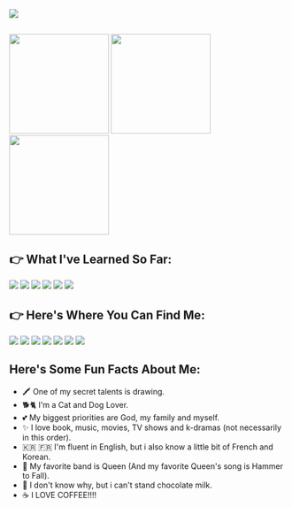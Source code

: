 
<div>
  <img width="full-width" src="https://cdn.discordapp.com/attachments/982051013454360579/1162026549386682500/fc8dddea-13fe-4c45-b499-8465600932dd.png?ex=653a708e&is=6527fb8e&hm=d7a986a157eb051a714cd545c3b6e5a1a2d74edbd7da38bbe9c633609ca7c1ed&"/>
</div>

##

<div style=display: flex>
  <img height="180em" src="https://github-readme-stats.vercel.app/api?username=Isabelle-Moura&show_icons=true&bg_color=000000&text_color=0e9658&title_color=5fdd8b&icon_color=5fdd8b"/>  
  <img height="180em" src="https://github-readme-stats.vercel.app/api/top-langs/?username=Isabelle-Moura&bg_color=000000&text_color=0e9658&title_color=5fdd8b&icon_color=5fdd8b"/>  
  <img height="180em" src="https://cdn.discordapp.com/attachments/989712725330522112/1157791962330570884/SPOILER_Design_sem_nome.gif?ex=6519e54a&is=651893ca&hm=6f510cd2f2d0605e6d2cef904d937177ed7fb334d74a7b9d265bd176669fd8d9&" />
</div>

## **👉 What I've Learned So Far:**
<div>
    <img src="https://img.shields.io/badge/HTML5-E34F26?style=for-the-badge&logo=html5&logoColor=white"/>
    <img src="https://img.shields.io/badge/CSS3-1572B6?style=for-the-badge&logo=css3&logoColor=white"/>
    <img src="https://img.shields.io/badge/JavaScript-F7DF1E?style=for-the-badge&logo=javascript&logoColor=black"/>
    <img src="https://img.shields.io/badge/React-20232A?style=for-the-badge&logo=react&logoColor=61DAFB"/>
    <img src="https://img.shields.io/badge/TypeScript-007ACC?style=for-the-badge&logo=typescript&logoColor=white"/>
    <img src="https://img.shields.io/badge/C-00599C?style=for-the-badge&logo=c&logoColor=white"/>
</div>

## **👉 Here's Where You Can Find Me:**

<div>
  <a href="mailto:mourabisabelle@gmail.com" target="_blank"><img src="https://img.shields.io/badge/Gmail-D14836?style=for-the-badge&logo=gmail&logoColor=white"/></a>
  <a href="https://github.com/Isabelle-Moura?tab=repositories" target="_blank"><img src="https://img.shields.io/badge/GitHub-100000?style=for-the-badge&logo=github&logoColor=white"/></a>
  <a href="" target="_blank"><img src="https://img.shields.io/badge/GitLab-330F63?style=for-the-badge&logo=gitlab&logoColor=white"/></a>
  <a href="https://www.linkedin.com/in/isa-moura-4a7432243/" target="_blank"><img src="https://img.shields.io/badge/LinkedIn-0077B5?style=for-the-badge&logo=linkedin&logoColor=white"/></a>
  <a href="https://medium.com/@mourabisabelle" target="_blank"><img src="https://img.shields.io/badge/Medium-12100E?style=for-the-badge&logo=medium&logoColor=white"/></a>
  <a href="" target="_blank"><img src="https://img.shields.io/badge/Facebook-1877F2?style=for-the-badge&logo=facebook&logoColor=white"/></a>
  <a href="" target="_blank"><img src="https://img.shields.io/badge/Instagram-E4405F?style=for-the-badge&logo=instagram&logoColor=white"/></a>
</div>

## **Here's Some Fun Facts About Me:**
- 🖍 One of my secret talents is drawing.
- 🐕🐈 I'm a Cat and Dog Lover.
- 💕 My biggest priorities are God, my family and myself.
- ✨ I love book, music, movies, TV shows and k-dramas (not necessarily in this order).
- 🇰🇷 🇫🇷 I'm fluent in English, but i also know a little bit of French and Korean.
- 💬 My favorite band is Queen (And my favorite Queen's song is Hammer to Fall).
- 🤢 I don't know why, but i can't stand chocolate milk.
- ☕ I LOVE COFFEE!!!!

##

